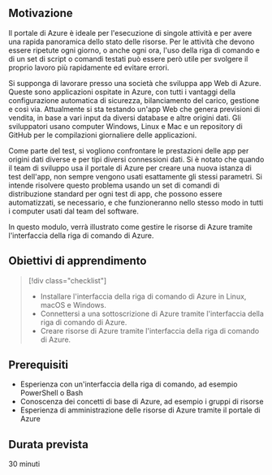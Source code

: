 ## <a name="motivation"></a>Motivazione
Il portale di Azure è ideale per l'esecuzione di singole attività e per avere una rapida panoramica dello stato delle risorse. Per le attività che devono essere ripetute ogni giorno, o anche ogni ora, l'uso della riga di comando e di un set di script o comandi testati può essere però utile per svolgere il proprio lavoro più rapidamente ed evitare errori. 

Si supponga di lavorare presso una società che sviluppa app Web di Azure. Queste sono applicazioni ospitate in Azure, con tutti i vantaggi della configurazione automatica di sicurezza, bilanciamento del carico, gestione e così via. Attualmente si sta testando un'app Web che genera previsioni di vendita, in base a vari input da diversi database e altre origini dati. Gli sviluppatori usano computer Windows, Linux e Mac e un repository di GitHub per le compilazioni giornaliere delle applicazioni. 

Come parte del test, si vogliono confrontare le prestazioni delle app per origini dati diverse e per tipi diversi connessioni dati. Si è notato che quando il team di sviluppo usa il portale di Azure per creare una nuova istanza di test dell'app, non sempre vengono usati esattamente gli stessi parametri. Si intende risolvere questo problema usando un set di comandi di distribuzione standard per ogni test di app, che possono essere automatizzati, se necessario, e che funzioneranno nello stesso modo in tutti i computer usati dal team del software.

In questo modulo, verrà illustrato come gestire le risorse di Azure tramite l'interfaccia della riga di comando di Azure. 

## <a name="learning-objectives"></a>Obiettivi di apprendimento
> [!div class="checklist"]
> * Installare l'interfaccia della riga di comando di Azure in Linux, macOS e Windows.
> * Connettersi a una sottoscrizione di Azure tramite l'interfaccia della riga di comando di Azure.
> * Creare risorse di Azure tramite l'interfaccia della riga di comando di Azure.

## <a name="prerequisites"></a>Prerequisiti
- Esperienza con un'interfaccia della riga di comando, ad esempio PowerShell o Bash
- Conoscenza dei concetti di base di Azure, ad esempio i gruppi di risorse
- Esperienza di amministrazione delle risorse di Azure tramite il portale di Azure

## <a name="expected-duration"></a>Durata prevista

30 minuti